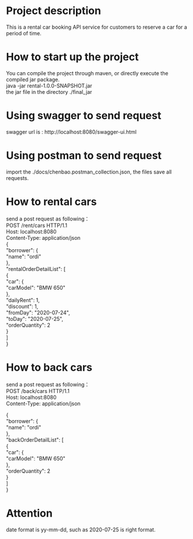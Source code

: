 # Project description  
This is a rental car booking API service for customers to reserve a car for a period of time.  
# How to start up the project
You can compile the project through maven, or directly execute the compiled jar package.  
java -jar rental-1.0.0-SNAPSHOT.jar  
the jar file in the directory ./final_jar  
# Using swagger to send request    
swagger url is : http://localhost:8080/swagger-ui.html 
# Using postman to send request
import the ./docs/chenbao.postman_collection.json, the files save all requests.  
# How to rental cars  
send a post request as following：  
POST /rent/cars HTTP/1.1  
Host: localhost:8080  
Content-Type: application/json  
{  
  "borrower": {  
    "name": "ordi"  
  },  
  "rentalOrderDetailList": [  
    {  
      "car": {  
        "carModel": "BMW 650"  
      },  
      "dailyRent": 1,  
      "discount": 1,  
      "fromDay": "2020-07-24",  
      "toDay": "2020-07-25",  
      "orderQuantity": 2  
    }  
  ]  
}  
# How to back cars
send a post request as following：  
POST /back/cars HTTP/1.1  
Host: localhost:8080  
Content-Type: application/json  

{  
  "borrower": {  
    "name": "ordi"  
  },  
  "backOrderDetailList": [  
    {  
      "car": {  
        "carModel": "BMW 650"  
      },  
      "orderQuantity": 2  
    }  
  ]  
}  

# Attention
date format is yy-mm-dd, such as 2020-07-25 is right format.